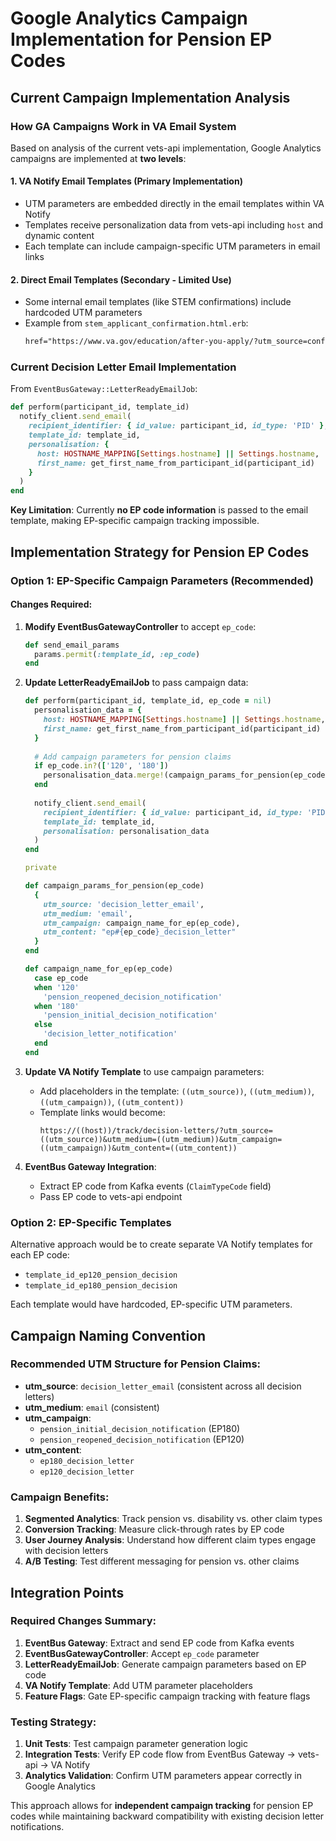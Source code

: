 # Google Analytics Campaign Implementation for Pension EP Codes

## Current Campaign Implementation Analysis

### How GA Campaigns Work in VA Email System

Based on analysis of the current vets-api implementation, Google Analytics campaigns are implemented at **two levels**:

#### 1. **VA Notify Email Templates** (Primary Implementation)
- UTM parameters are embedded directly in the email templates within VA Notify
- Templates receive personalization data from vets-api including `host` and dynamic content
- Each template can include campaign-specific UTM parameters in email links

#### 2. **Direct Email Templates** (Secondary - Limited Use)
- Some internal email templates (like STEM confirmations) include hardcoded UTM parameters
- Example from `stem_applicant_confirmation.html.erb`:
  ```html
  href="https://www.va.gov/education/after-you-apply/?utm_source=confirmation_email&utm_medium=email&utm_campaign=what_happens_after_you_apply"
  ```

### Current Decision Letter Email Implementation

From `EventBusGateway::LetterReadyEmailJob`:

```ruby
def perform(participant_id, template_id)
  notify_client.send_email(
    recipient_identifier: { id_value: participant_id, id_type: 'PID' },
    template_id: template_id,
    personalisation: { 
      host: HOSTNAME_MAPPING[Settings.hostname] || Settings.hostname,
      first_name: get_first_name_from_participant_id(participant_id) 
    }
  )
end
```

**Key Limitation**: Currently **no EP code information** is passed to the email template, making EP-specific campaign tracking impossible.

## Implementation Strategy for Pension EP Codes

### Option 1: EP-Specific Campaign Parameters (Recommended)

#### Changes Required:

1. **Modify EventBusGatewayController** to accept `ep_code`:
   ```ruby
   def send_email_params
     params.permit(:template_id, :ep_code)
   end
   ```

2. **Update LetterReadyEmailJob** to pass campaign data:
   ```ruby
   def perform(participant_id, template_id, ep_code = nil)
     personalisation_data = {
       host: HOSTNAME_MAPPING[Settings.hostname] || Settings.hostname,
       first_name: get_first_name_from_participant_id(participant_id)
     }
     
     # Add campaign parameters for pension claims
     if ep_code.in?(['120', '180'])
       personalisation_data.merge!(campaign_params_for_pension(ep_code))
     end
     
     notify_client.send_email(
       recipient_identifier: { id_value: participant_id, id_type: 'PID' },
       template_id: template_id,
       personalisation: personalisation_data
     )
   end
   
   private
   
   def campaign_params_for_pension(ep_code)
     {
       utm_source: 'decision_letter_email',
       utm_medium: 'email',
       utm_campaign: campaign_name_for_ep(ep_code),
       utm_content: "ep#{ep_code}_decision_letter"
     }
   end
   
   def campaign_name_for_ep(ep_code)
     case ep_code
     when '120'
       'pension_reopened_decision_notification'
     when '180'
       'pension_initial_decision_notification'
     else
       'decision_letter_notification'
     end
   end
   ```

3. **Update VA Notify Template** to use campaign parameters:
   - Add placeholders in the template: `((utm_source))`, `((utm_medium))`, `((utm_campaign))`, `((utm_content))`
   - Template links would become:
     ```
     https://((host))/track/decision-letters/?utm_source=((utm_source))&utm_medium=((utm_medium))&utm_campaign=((utm_campaign))&utm_content=((utm_content))
     ```

4. **EventBus Gateway Integration**:
   - Extract EP code from Kafka events (`ClaimTypeCode` field)
   - Pass EP code to vets-api endpoint

### Option 2: EP-Specific Templates

Alternative approach would be to create separate VA Notify templates for each EP code:
- `template_id_ep120_pension_decision`
- `template_id_ep180_pension_decision`

Each template would have hardcoded, EP-specific UTM parameters.

## Campaign Naming Convention

### Recommended UTM Structure for Pension Claims:

- **utm_source**: `decision_letter_email` (consistent across all decision letters)
- **utm_medium**: `email` (consistent)
- **utm_campaign**: 
  - `pension_initial_decision_notification` (EP180)
  - `pension_reopened_decision_notification` (EP120)
- **utm_content**: 
  - `ep180_decision_letter`
  - `ep120_decision_letter`

### Campaign Benefits:

1. **Segmented Analytics**: Track pension vs. disability vs. other claim types
2. **Conversion Tracking**: Measure click-through rates by EP code
3. **User Journey Analysis**: Understand how different claim types engage with decision letters
4. **A/B Testing**: Test different messaging for pension vs. other claims

## Integration Points

### Required Changes Summary:

1. **EventBus Gateway**: Extract and send EP code from Kafka events
2. **EventBusGatewayController**: Accept `ep_code` parameter
3. **LetterReadyEmailJob**: Generate campaign parameters based on EP code
4. **VA Notify Template**: Add UTM parameter placeholders
5. **Feature Flags**: Gate EP-specific campaign tracking with feature flags

### Testing Strategy:

1. **Unit Tests**: Test campaign parameter generation logic
2. **Integration Tests**: Verify EP code flow from EventBus Gateway → vets-api → VA Notify
3. **Analytics Validation**: Confirm UTM parameters appear correctly in Google Analytics

This approach allows for **independent campaign tracking** for pension EP codes while maintaining backward compatibility with existing decision letter notifications.
